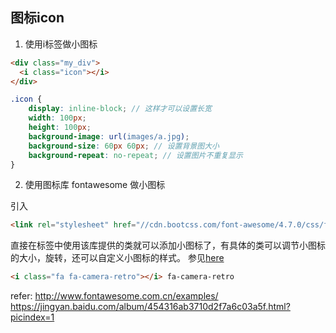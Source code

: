 ## 图标icon

1. 使用i标签做小图标

```html
<div class="my_div">
  <i class="icon"></i>
</div>
```
```scss
.icon {
    display: inline-block; // 这样才可以设置长宽
    width: 100px; 
    height: 100px;
    background-image: url(images/a.jpg);
    background-size: 60px 60px; // 设置背景图大小
    background-repeat: no-repeat; // 设置图片不重复显示
}
```

2. 使用图标库 fontawesome 做小图标

引入
```html
<link rel="stylesheet" href="//cdn.bootcss.com/font-awesome/4.7.0/css/font-awesome.css">
```

直接在标签中使用该库提供的类就可以添加小图标了，有具体的类可以调节小图标的大小，旋转，还可以自定义小图标的样式。
参见[here](http://www.fontawesome.com.cn/examples/)

```html
<i class="fa fa-camera-retro"></i> fa-camera-retro
```


refer: 
http://www.fontawesome.com.cn/examples/
https://jingyan.baidu.com/album/454316ab3710d2f7a6c03a5f.html?picindex=1